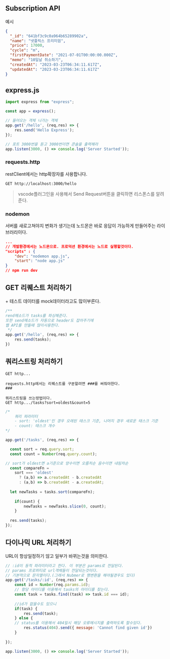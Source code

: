 ## Subscription API
예시
```json
{
  "_id": "641bf3c9c0a964b65289902a",
  "name": "넷플릭스 프리미엄",
  "price": 17000,
  "cycle": "m",
  "firstPaymentDate": "2021-07-01T00:00:00.000Z",
  "memo": "10일날 취소하기",
  "createdAt": "2023-03-23T06:34:11.617Z",
  "updatedAt": "2023-03-23T06:34:11.617Z"
}
```

## express.js
```js
import express from "express";

const app = express();

// 들어오는 객체 나가는 객체
app.get('/hello', (req,res) => {
	res.send('Hello Express');
}); 

// 포트 3000번을 듣고 3000번이면 콘솔을 출력해라
app.listen(3000, () => console.log('Server Started'));
```

### **requests.http**
restClient에서는 http확장자를 사용합니다.
```http
GET http://localhost:3000/hello
```
> vscode플러그인을 사용해서 Send Request버튼을 클릭하면 리스폰스를 알려준다.

### **nodemon**
서버를 새로고쳐야지 변화가 생기는데 노드몬은 바로 응답이 가능하게 만들어주는 라이브러리이다.
```json
...
// 개발환경에서는 노드몬으로. 프로덕션 환경에서는 노드로 실행할것이다.
"scripts" : {
	"dev": "nodemon app.js",
	"start": "node app.js"
}
// npm run dev
```

## GET 리퀘스트 처리하기
\+ 테스트 데이터를 mock데이터라고도 많이부른다.
```js
/** 
rend메소드가 tasks를 파싱해준다.
또한 send메소드가 자동으로 header도 잡아주기에
웹 API를 만들때 많이사용한다.
 */
app.get('/hello', (req,res) => {
	res.send(tasks);
})
```

## 쿼리스트링 처리하기
```http
GET http...

requests.http에서는 리퀘스트를 구분할려면 ###를 써줘야한다.
###

쿼리스트링을 쓰는방법이다.
GET http.../tasks?sort=oldest&count=5
```
```js
/*
	쿼리 파라미터
	- sort: 'oldest'인 경우 오래된 태스크 기준, 나머지 경우 새로운 태스크 기준
	- count: 태스크 개수
*/

app.get('/tasks', (req,res) => {

  const sort = req.query.sort;
  const count = Number(req.query.count);

// sort가 oldest면 a기준으로 양수이면 오름차순 음수이면 내림차순 
  const compareFn =
    sort === 'oldest'
      ? (a,b) => a.createdAt - b.createdAt
      : (a,b) => b.createdAt - a.createdAt;
  
  let newTasks = tasks.sort(compareFn);
	
	if(count) {
		newTasks = newTasks.slice(0, count);
	}
      
  res.send(tasks);
});
```

## 다이나믹 URL 처리하기
URL이 항상일정하기 않고 일부가 바뀌는것을 의미한다.
```js
// :id이 동적 파라미터라고 한다. 이 부분은 params로 전달된다.
// params 프로퍼티로 url객체들이 전달되는것이다.
// 기본적으로 문자열이다.(그래서 Nubmer로 행변환을 해야될경우도 있다)
app.get('/tasks/:id', (req,res) => {
	const id = Number(req.params.id);
	// 항당 아이디를 이용해서 tasks의 아이디를 찾는다.
	const task = tasks.find((task) => task.id === id);
	
	//id가 없을수도 있으니
	if(task) {
		res.send(task);
	} else {
	// status를 이용해서 404일시 해당 오류메시지를 출력하도록 할수있다.
		res.status(404).send({ message: 'Cannot find given id'})	
	}
	
});

app.listen(3000, () => console.log('Server Started'));
```